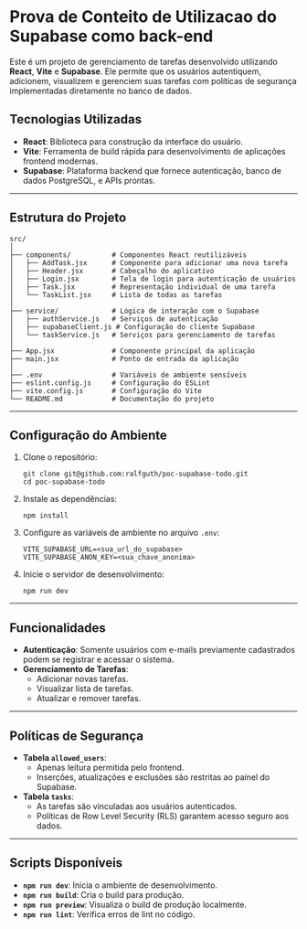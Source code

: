 # Prova de Conteito de Utilizacao do Supabase como back-end

Este é um projeto de gerenciamento de tarefas desenvolvido utilizando **React**, **Vite** e **Supabase**. Ele permite que os usuários autentiquem, adicionem, visualizem e gerenciem suas tarefas com políticas de segurança implementadas diretamente no banco de dados.

## Tecnologias Utilizadas

- **React**: Biblioteca para construção da interface do usuário.
- **Vite**: Ferramenta de build rápida para desenvolvimento de aplicações frontend modernas.
- **Supabase**: Plataforma backend que fornece autenticação, banco de dados PostgreSQL, e APIs prontas.

---

## Estrutura do Projeto

```
src/
│
├── components/          # Componentes React reutilizáveis
│   ├── AddTask.jsx      # Componente para adicionar uma nova tarefa
│   ├── Header.jsx       # Cabeçalho do aplicativo
│   ├── Login.jsx        # Tela de login para autenticação de usuários
│   ├── Task.jsx         # Representação individual de uma tarefa
│   └── TaskList.jsx     # Lista de todas as tarefas
│
├── service/             # Lógica de interação com o Supabase
│   ├── authService.js   # Serviços de autenticação
│   ├── supabaseClient.js # Configuração do cliente Supabase
│   └── taskService.js   # Serviços para gerenciamento de tarefas
│
├── App.jsx              # Componente principal da aplicação
├── main.jsx             # Ponto de entrada da aplicação
│
├── .env                 # Variáveis de ambiente sensíveis
├── eslint.config.js     # Configuração do ESLint
├── vite.config.js       # Configuração do Vite
└── README.md            # Documentação do projeto
```

---

## Configuração do Ambiente

1. Clone o repositório:

   ```
   git clone git@github.com:ralfguth/poc-supabase-todo.git
   cd poc-supabase-todo
   ```

2. Instale as dependências:

   ```
   npm install
   ```

3. Configure as variáveis de ambiente no arquivo `.env`:

   ```
   VITE_SUPABASE_URL=<sua_url_do_supabase>
   VITE_SUPABASE_ANON_KEY=<sua_chave_anonima>
   ```

4. Inicie o servidor de desenvolvimento:
   ```
   npm run dev
   ```

---

## Funcionalidades

- **Autenticação**: Somente usuários com e-mails previamente cadastrados podem se registrar e acessar o sistema.
- **Gerenciamento de Tarefas**:
  - Adicionar novas tarefas.
  - Visualizar lista de tarefas.
  - Atualizar e remover tarefas.

---

## Políticas de Segurança

- **Tabela `allowed_users`**:
  - Apenas leitura permitida pelo frontend.
  - Inserções, atualizações e exclusões são restritas ao painel do Supabase.
- **Tabela `tasks`**:
  - As tarefas são vinculadas aos usuários autenticados.
  - Políticas de Row Level Security (RLS) garantem acesso seguro aos dados.

---

## Scripts Disponíveis

- **`npm run dev`**: Inicia o ambiente de desenvolvimento.
- **`npm run build`**: Cria o build para produção.
- **`npm run preview`**: Visualiza o build de produção localmente.
- **`npm run lint`**: Verifica erros de lint no código.
